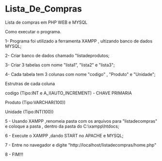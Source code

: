 # Lista_De_Compras
Lista de compras em PHP WEB e MYSQL


<P>Como executar o programa.<P/>

<P>1- Programa foi utilizado a ferramenta XAMPP , ultizando banco de dados MYSQL;<P/><P/>
<P>2- Criar banco de dados chamado "listadeprodutos;<P/>
<P>3- Criar 3 tabelas com nome "lista1", "lista2" e "lista3";<P/>
<P>4- Cada tabela tem 3 colunas com nome "codigo" , "Produto" e "Unidade";<P/>
   
   <P>Estrutras de cada coluna<P/>
   
  <P>codigo (Tipo:INT e A_I(AUTO_INCREMENT) - CHAVE PRIMARIA<P/>
  <P> Produto (Tipo:VARCHAR(100))<P/>
   <P>Unidade (Tipo:INT(100))<P/>

<P>5 - Usando XAMPP ,renomeia pasta com os arquivos para "listadecompras" e coloque a pasta  , dentro da pasta do C:\xampp\htdocs;<P/>
<P>6 - Execute o XAMPP ,dando START no APACHE e MYSQL;<P/>
<P>7 - Entre no navegador e digite "http://localhost/listadecompras/home.php"<P/>
<P>8 - FIM!!!<P/>
	

